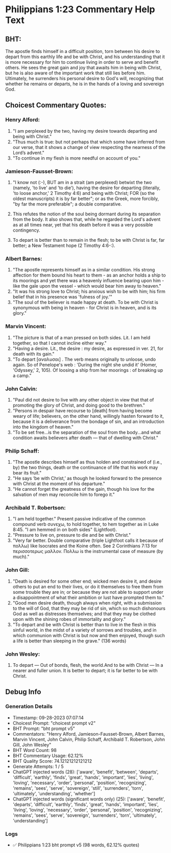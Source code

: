 # Philippians 1:23 Commentary Help Text

## BHT:
The apostle finds himself in a difficult position, torn between his desire to depart from this earthly life and be with Christ, and his understanding that it is more necessary for him to continue living in order to serve and benefit others. He sees the great gain and joy that awaits him in being with Christ, but he is also aware of the important work that still lies before him. Ultimately, he surrenders his personal desire to God's will, recognizing that whether he remains or departs, he is in the hands of a loving and sovereign God.

## Choicest Commentary Quotes:
### Henry Alford:
1. "I am perplexed by the two, having my desire towards departing and being with Christ."
2. "Thus much is true: but not perhaps that which some have inferred from our verse, that it shows a change of view respecting the nearness of the Lord’s advent."
3. "To continue in my flesh is more needful on account of you."

### Jamieson-Fausset-Brown:
1. "I know not (:-), BUT am in a
	strait (am perplexed) betwixt the two (namely, 'to live' and
	'to die'), having the desire for departing (literally, 'to
	loose anchor,' 2 Timothy 4:6) and
	being with Christ; FOR (so
	the oldest manuscripts) it is by far better"; or as the Greek,
	more forcibly, "by far the more preferable"; a
	double comparative.
	
2. This refutes the notion of the soul being dormant during its separation from the body. It also shows that, while he regarded the Lord's advent as at all times near, yet that his death before it was a very possible contingency.
	
3. To depart is better than to remain in the flesh; to be with Christ is far, far better; a New Testament hope (2 Timothy 4:6-:).

### Albert Barnes:
1. "The apostle represents himself as in a similar condition. His strong affection for them bound his heart to them - as an anchor holds a ship to its moorings and yet there was a heavenly influence bearing upon him - like the gale upon the vessel - which would bear him away to heaven."
2. "It was his strong love to Christ; his anxious wish to be with him; his firm belief that in his presence was 'fulness of joy.'"
3. "The soul of the believer is made happy at death. To be with Christ is synonymous with being in heaven - for Christ is in heaven, and is its glory."

### Marvin Vincent:
1. "The picture is that of a man pressed on both sides. Lit. I am held together, so that I cannot incline either way."
2. "Having a desire. Lit., the desire : my desire, as expressed in ver. 21, for death with its gain."
3. "To depart [αναλυσαι] . The verb means originally to unloose, undo again. So of Penelope's web : 'During the night she undid it' (Homer, 'Odyssey,' 2, 105). Of loosing a ship from her moorings : of breaking up a camp."

### John Calvin:
1. "Paul did not desire to live with any other object in view that that of promoting the glory of Christ, and doing good to the brethren."
2. "Persons in despair have recourse to [death] from having become weary of life; believers, on the other hand, willingly hasten forward to it, because it is a deliverance from the bondage of sin, and an introduction into the kingdom of heaven."
3. "To be set free...is the separation of the soul from the body...and what condition awaits believers after death — that of dwelling with Christ."

### Philip Schaff:
1. "The apostle describes himself as thus holden and constrained of (i.e., by) the two things, death or the continuance of life that his work may bear its fruit." 
2. "He says ‘be with Christ,’ as though he looked forward to the presence with Christ at the moment of his departure."
3. "He cannot forget the greatness of the gain, though his love for the salvation of men may reconcile him to forego it."

### Archibald T. Robertson:
1. "I am held together." Present passive indicative of the common compound verb συνεχω, to hold together, to hem together as in Luke 8:45. "I am hemmed in on both sides" (Lightfoot).
2. "Pressure to live on, pressure to die and be with Christ."
3. "Very far better. Double comparative (triple Lightfoot calls it because of πολλω) like Isocrates and the Koine often. See 2 Corinthians 7:13 for περισσοτερως μαλλον. Πολλω is the instrumental case of measure (by much)."

### John Gill:
1. "Death is desired for some other end; wicked men desire it, and desire others to put an end to their lives, or do it themselves to free them from some trouble they are in; or because they are not able to support under a disappointment of what their ambition or lust have prompted them to."
2. "Good men desire death, though always when right, with a submission to the will of God, that they may be rid of sin, which so much dishonours God as well as distresses themselves; and that they may be clothed upon with the shining robes of immortality and glory."
3. "To depart and be with Christ is better than to live in the flesh in this sinful world, in the midst of a variety of sorrows and troubles, and in which communion with Christ is but now and then enjoyed, though such a life is better than sleeping in the grave." (136 words)

### John Wesley:
1. To depart — Out of bonds, flesh, the world.And to be with Christ — In a nearer and fuller union. It is better to depart; it is far better to be with Christ.


## Debug Info
### Generation Details
- Timestamp: 09-28-2023 07:07:14
- Choicest Prompt: "choicest prompt v2"
- BHT Prompt: "bht prompt v5"
- Commentators: "Henry Alford, Jamieson-Fausset-Brown, Albert Barnes, Marvin Vincent, John Calvin, Philip Schaff, Archibald T. Robertson, John Gill, John Wesley"
- BHT Word Count: 98
- BHT Commentary Usage: 62.12%
- BHT Quality Score: 74.12121212121212
- Generate Attempts: 1 / 5
- ChatGPT injected words (28):
	['aware', 'benefit', 'between', 'departs', 'difficult', 'earthly', 'finds', 'great', 'hands', 'important', 'lies', 'living', 'loving', 'necessary', 'order', 'personal', 'position', 'recognizing', 'remains', 'sees', 'serve', 'sovereign', 'still', 'surrenders', 'torn', 'ultimately', 'understanding', 'whether']
- ChatGPT injected words (significant words only) (25):
	['aware', 'benefit', 'departs', 'difficult', 'earthly', 'finds', 'great', 'hands', 'important', 'lies', 'living', 'loving', 'necessary', 'order', 'personal', 'position', 'recognizing', 'remains', 'sees', 'serve', 'sovereign', 'surrenders', 'torn', 'ultimately', 'understanding']

### Logs
- ✅ Philippians 1:23 bht prompt v5 (98 words, 62.12% quotes)